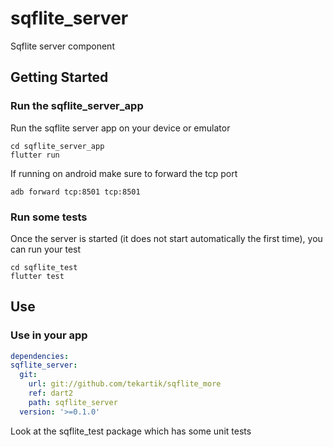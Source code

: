# sqflite_server

Sqflite server component

## Getting Started

### Run the sqflite_server_app

Run the sqflite server app on your device or emulator

    cd sqflite_server_app
    flutter run
    
If running on android make sure to forward the tcp port

    adb forward tcp:8501 tcp:8501
    
### Run some tests

Once the server is started (it does not start automatically the first time),
you can run your test

    cd sqflite_test
    flutter test
   
    
## Use

### Use in your app

````yaml
dependencies:
sqflite_server:
  git:
    url: git://github.com/tekartik/sqflite_more
    ref: dart2
    path: sqflite_server
  version: '>=0.1.0'
````

Look at the sqflite_test package which has some unit tests